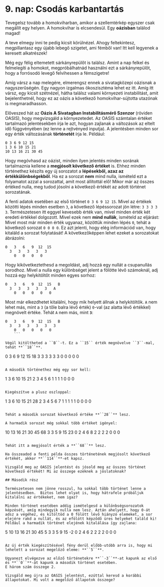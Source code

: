 # 9. nap: Csodás karbantartás

Tevegelsz tovább a homokviharban, amikor a szellemtérkép egyszer csak megállít egy helyen. A homokvihar is elcsendesül. Egy **oázisban** találod magad!

A teve elmegy inni te pedig kicsit körülnézel. Ahogy feltekintesz, megpillantasz egy újabb lebegő szigetet, ami fémből van! Itt kell legyenek a keresett alkatrészek!

Még egy félig eltemetett sárkányrepülőt is találsz. Amint a nap felkel és felmelegíti a homokot, megpróbálhatnád használni ezt a sárkányrepülőt, hogy a forrósodó levegő felvihessen a fémszigetre!

Amíg vársz a nap melegére, elmerengsz ennek a sivatagközepi oázisnak a nagyszerűségén. Egy nagyon izgalmas ökoszisztéma lehet ez itt. Amíg itt vársz, egy kicsit szétnézel, hátha találsz valami környezeti instabilitást, amit bejelenthetnél, hogy ez az oázis a következő homokvihar-sújtotta utazónak is megmaradhasson.

Előveszed hát az **Oázis A Sivatagban Instabilitásmérő Szenzor** (röviden OASIS), hogy megvizsgáld a környezetedet. Az OASIS számtalan értéket tartalmazó jelentésekben írja le azt, hogyan zajlanak a változások az eltelt idő függvényében (ez lenne a rejtvényed inputja). A jelentésben minden sor egy érték változásának **történetét** írja le. 
Például:
```
0 3 6 9 12 15
1 3 6 10 15 21
10 13 16 21 30 45
```
Hogy megóvhasd az oázist, minden ilyen jelentés minden sorának tartalmaznia kellene a **megjósolt következő értéket** is.  Ehhez minden történethez készíts egy új sorozatot a **lépésekből, azaz az értékkülönbségekből**. Ha ez a sorozat **nem** mind nulla, ismételd ezt a folyamatot azzal a sorozattal, amit most állítottál elő! Mikor már az összes értéked nulla, meg tudod jósolni a következő értékét az adott történet sorozatának.

A fenti adatok esetében az első történet ``0 3 6 9 12 15``. Mivel az értékek közötti lépés minden esetben ``3``, a következő lépéssorozat jön létre: ``3 3 3 3 3``. Természetesen itt eggyel kevesebb érték van, mivel minden érték két eredeti értékkel dolgozott. Mivel ezek nem **mind nullák**, ismételd az eljárást: Mivel most már minden érték ugyanaz, közöttük minden lépés ``0``, tehát a következő sorozat ``0 0 0 0``. Ez azt jelenti, hogy elég információd van, hogy kitaláld a sorozat folytatását! A következőképpen lehet ezeket a sorozatokat ábrázolni: 

```
0   3   6   9  12  15
  3   3   3   3   3
    0   0   0   0
```

Hogy kikövetkeztethesd a megoldást, adj hozzá egy nullát a csupanullás sorodhoz. Mivel a nulla egy különbséget jelent a fölötte lévő számoknál, adj hozzá egy helykitöltőt minden egyes sorhoz:

```
0   3   6   9  12  15   B
  3   3   3   3   3   A
    0   0   0   0   0
```

Most már elkezdhetet kitalálni, hogy mik helyett állnak a helykitöltők. ``A`` nem lehet más, mint a ``3`` (a tőle balra lévő érték) ``0``-val (az alatta lévő értékkel) megnövelt értéke. Tehát ``A`` nem más, mint **``3``**:

```
0   3   6   9  12  15   B
  3   3   3   3   3   3
    0   0   0   0   0
    ```

Végül kitöltheted a ``B``-t. Ez a ``15`` érték megnövelve ``3``-mal, tehát **``18``**. 

```
0   3   6   9  12  15  18
  3   3   3   3   3   3
    0   0   0   0   0
```

A második történethez még egy sor kell: 

```
1   3   6  10  15  21
  2   3   4   5   6
    1   1   1   1
      0   0   0
```

Kiegészítve a plusz oszloppal:

```
1   3   6  10  15  21  28
  2   3   4   5   6   7
    1   1   1   1   1
      0   0   0   0
```

Tehát a második sorozat következő értéke **``28``** lesz. 

A harmadik sorozat még sokkal több értéket igényel: 

```
10  13  16  21  30  45  68
   3   3   5   9  15  23
     0   2   4   6   8
       2   2   2   2
         0   0   0
```

Tehát itt a megjósolt érték a **``68``** lesz. 

Ha összeadod a fenti példa összes történetének megjósolt következő értékét, akkor **``114``**-et kapsz. 

Vizsgáld meg az OASIS jelentést és jósold meg az összes történet következő értékét! Mi az összege ezeknek a jóslatoknak?

## Második rész

Természetesen nem jönne rosszul, ha sokkal több történet lenne a jelentésedben.  Biztos lehet olyat is, hogy hátrafele próbáljuk kitalálni az értékeket, nem igaz?

Minden történet esetében addig ismételgesd a különbségsorozatok képzését, amíg mindegyik nulla nem lesz. Aztán ahelyett, hogy 0-át adsz a végéhez, és kitöltöd a 0 fölött lévő hiányzó elemeket, a sor elejére rakd a nullát, és az efölött képződő üres helyeket találd ki! Például a harmadik történet elejének kitalálása így zajlana:

```
5  10  13  16  21  30  45
  5   3   3   5   9  15
   -2   0   2   4   6
      2   2   2   2
        0   0   0
```

Az új érték kiegészítésével fény derül előbb-utóbb arra is, hogy mi lehetett a sorozat megelőző eleme: **``5``**. 

Ugyanezt elvégezve az előző történetekre **``-3``**-at kapunk az első és **``0``**-át kapunk a második történet esetében.
E három szám összege 2. 

Vizsgáld meg újra az OASIS jelentést, ezúttal keresd a korábbi állapotokat. Mi volt a megelőző állapotok összege?